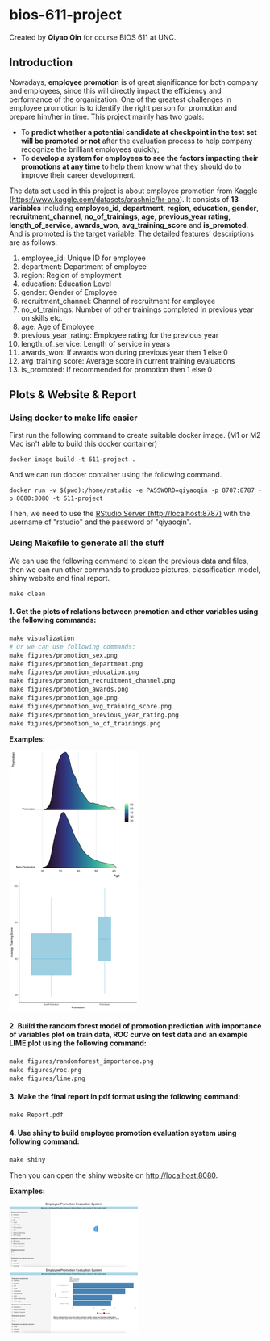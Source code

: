 # bios-611-project

Created by **Qiyao Qin** for course BIOS 611 at UNC.

## Introduction 

 Nowadays, **employee promotion** is of great significance for both company and employees, since this will directly impact the efficiency and performance of the organization. One of the greatest challenges in employee promotion is to identify the right person for promotion and prepare him/her in time. This project mainly has two goals:

* To **predict whether a potential candidate at checkpoint in the test set will be promoted or not** after the evaluation process to help company recognize the brilliant employees quickly;
* To **develop a system for employees to see the factors impacting their promotions at any time** to help them know what they should do to improve their career development.

The data set used in this project is about employee promotion from Kaggle (https://www.kaggle.com/datasets/arashnic/hr-ana). It consists of **13 variables** including **employee_id**, **department**, **region**, **education**, **gender**, **recruitment_channel**, **no_of_trainings**, **age**, **previous_year rating**, **length_of_service**, **awards_won**, **avg_training_score** and **is_promoted**. And is promoted is the target variable. The detailed features’ descriptions are as follows:

1. employee_id: Unique ID for employee
2. department: Department of employee
3. region: Region of employment
4. education: Education Level
5. gender: Gender of Employee
6. recruitment_channel: Channel of recruitment for employee
7. no_of_trainings: Number of other trainings completed in previous year on skills etc.
8. age: Age of Employee
9. previous_year_rating: Employee rating for the previous year
10. length_of_service: Length of service in years
11. awards_won: If awards won during previous year then 1 else 0
12. avg_training score: Average score in current training evaluations
13. is_promoted: If recommended for promotion then 1 else 0

## Plots & Website & Report

### Using docker to make life easier

First run the following command to create suitable docker image. (M1 or M2 Mac isn't able to build this docker container)

```
docker image build -t 611-project .
```

And we can run docker container using the following command.

```
docker run -v $(pwd):/home/rstudio -e PASSWORD=qiyaoqin -p 8787:8787 -p 8080:8080 -t 611-project
```

Then, we need to use the [RStudio Server (http://localhost:8787)](http://localhost:8787) with the username of "rstudio" and the password of "qiyaoqin".

### Using Makefile to generate all the stuff

We can use the following command to clean the previous data and files, then we can run other commands to produce pictures, classification model, shiny website and final report.

```
make clean
```

#### 1. Get the plots of relations between promotion and other variables using the following commands:


```makefile
make visualization
# Or we can use following commands:
make figures/promotion_sex.png
make figures/promotion_department.png
make figures/promotion_education.png
make figures/promotion_recruitment_channel.png
make figures/promotion_awards.png
make figures/promotion_age.png
make figures/promotion_avg_training_score.png
make figures/promotion_previous_year_rating.png
make figures/promotion_no_of_trainings.png
```

**Examples:**

<img src="pics/promotion_age.png" alt="image-20211129161438136" style="zoom:25%;" />

<img src="pics/promotion_avg_training_score.png" alt="image-20211129161438136" style="zoom:25%;" />

#### 2. Build the random forest model of promotion prediction with importance of variables plot on train data, ROC curve on test data and an example LIME plot using the following command:

```makefile
make figures/randomforest_importance.png 
make figures/roc.png
make figures/lime.png
```

#### 3. Make the final report in pdf format using the following command:

```makefile
make Report.pdf
```

#### 4. Use shiny to build employee promotion evaluation system using following command:

```makefile
make shiny
```

Then you can open the shiny website on [http://localhost:8080](http://localhost:8080).

**Examples:**

<img src="pics/shiny1.png" alt="image-20211129161438136" style="zoom:25%;" />

<img src="pics/shiny2.png" alt="image-20211129161438136" style="zoom:25%;" />
